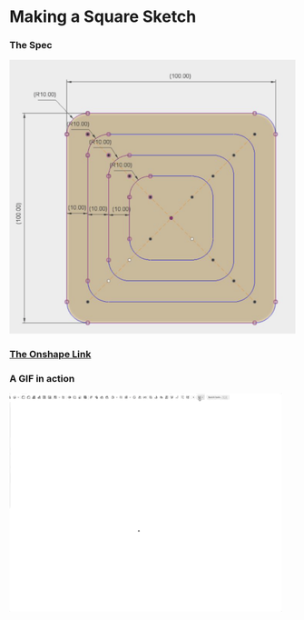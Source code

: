 # Making a Square Sketch

### The Spec
![a square with side 100mm, corner radius 10mm, and three smaller squares spaced 10mm apart inside](squareSpec.png)

### [The Onshape Link](https://cad.onshape.com/documents/84b1dd9ee707e97fb321d40e/w/e01abc1a6a22ff97190a9158/e/75457cdc86cce7ca44e7586f)

### A GIF in action

![The feature getting created and the parameters getting tweaked](squareDemo.gif)
